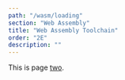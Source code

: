 ```yaml
---
path: "/wasm/loading"
section: "Web Assembly"
title: "Web Assembly Toolchain"
order: "2E"
description: ""
---
```


This is page [two](https://en.wikipedia.org/wiki/2).

